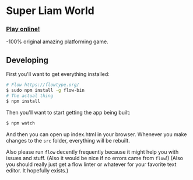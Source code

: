 # Super Liam World
### [Play online!](https://liam4.github.io/slw)

-100% original amazing platforming game.

## Developing

First you'll want to get everything installed:

```bash
# Flow https://flowtype.org/
$ sudo npm install -g flow-bin
# The actual thing
$ npm install
```

Then you'll want to start getting the app being built:

```bash
$ npm watch
```

And then you can open up index.html in your browser. Whenever you make changes to the `src` folder, everything will be rebuilt.

Also please run `flow` decently frequently because it might help you with issues and stuff. (Also it would be nice if no errors came from `flow`!) (Also you should really just get a flow linter or whatever for your favorite text editor. It hopefully exists.)
